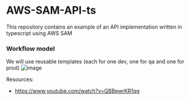 # AWS-SAM-API-ts
This repository contains an example of an API implementation written in typescript using AWS SAM

### Workflow model
We will use reusable templates (each for one dev, one for qa and one for prod)
![image](https://user-images.githubusercontent.com/21012696/193752496-18837b2a-bf16-46d3-87b4-11eac5adbcf4.png)


Resources:
- https://www.youtube.com/watch?v=QBBewrKR1qg
